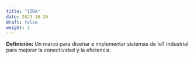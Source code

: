 ```yaml
---
title: "IIRA"
date: 2023-10-26
draft: false
weight: 1
---
```


**Definición:** Un marco para diseñar e implementar sistemas de IoT industrial para mejorar la conectividad y la eficiencia.
